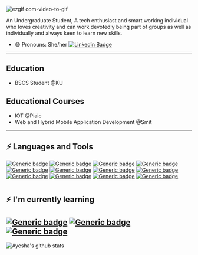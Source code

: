 

![ezgif com-video-to-gif](https://user-images.githubusercontent.com/60398800/88637829-1740fa80-d0d4-11ea-9b1a-66e2c4a3137b.gif)

An Undergraduate Student, A tech enthusiast and  smart working individual who loves creativity and can work devotedly being part of groups as well as individually and always keen to learn new skills.
- 😄 Pronouns: She/her
[![Linkedin Badge](https://img.shields.io/badge/-Ayesha_Ghani-blue?style=flat-square&logo=Linkedin&logoColor=white&link=https://www.linkedin.com/in/ayeshaghani098/)](https://www.linkedin.com/in/ayeshaghani098/) 
---
##  Education
- BSCS Student @KU
##  Educational Courses
- IOT @Piaic
- Web and Hybrid Mobile Application Development @Smit
---
## ⚡ Languages and Tools
 [![Generic badge](https://img.shields.io/badge/HTML-Red.svg)]() [![Generic badge](https://img.shields.io/badge/CSS-Yellow.svg)]() [![Generic badge](https://img.shields.io/badge/Bootstrap-Purple.svg)]() [![Generic badge](https://img.shields.io/badge/JavaScript-Yellow.svg)]() [![Generic badge](https://img.shields.io/badge/Fiirebase-Yellow.svg)]() [![Generic badge](https://img.shields.io/badge/Java-Purple.svg)]() [![Generic badge](https://img.shields.io/badge/JavaFx-Basics-Purple.svg)]() [![Generic badge](https://img.shields.io/badge/Rust-Green.svg)]() [![Generic badge](https://img.shields.io/badge/EmbeddedRust-Blue.svg)]() [![Generic badge](https://img.shields.io/badge/Docker-Blue.svg)]() [![Generic badge](https://img.shields.io/badge/Python-Basics-Red.svg)]() [![Generic badge](https://img.shields.io/badge/Git-Black.svg)]()
#
## ⚡ I'm currently learning
[![Generic badge](https://img.shields.io/badge/React-Red.svg)]() [![Generic badge](https://img.shields.io/badge/NodeJS-Blue.svg)]()  [![Generic badge](https://img.shields.io/badge/MongoDB-Yellow.svg)]()
---

![Ayesha's github stats](https://github-readme-stats.vercel.app/api?username=ayesha-ghani098&show_icons=true)
